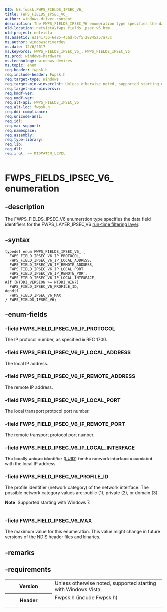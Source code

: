 ```yaml
---
UID: NE.fwpsk.FWPS_FIELDS_IPSEC_V6_
title: FWPS_FIELDS_IPSEC_V6_
author: windows-driver-content
description: The FWPS_FIELDS_IPSEC_V6 enumeration type specifies the data field identifiers for the FWPS_LAYER_IPSEC_V6 run-time filtering layer.
old-location: netvista\fwps_fields_ipsec_v6.htm
old-project: netvista
ms.assetid: e3141736-6e85-43ad-b7f5-28845a57a75c
ms.author: windowsdriverdev
ms.date: 12/6/2017
ms.keywords: FWPS_FIELDS_IPSEC_V6_, FWPS_FIELDS_IPSEC_V6
ms.prod: windows-hardware
ms.technology: windows-devices
ms.topic: enum
req.header: fwpsk.h
req.include-header: Fwpsk.h
req.target-type: Windows
req.target-min-winverclnt: Unless otherwise noted, supported starting with Windows Vista.
req.target-min-winversvr: 
req.kmdf-ver: 
req.umdf-ver: 
req.alt-api: FWPS_FIELDS_IPSEC_V6
req.alt-loc: fwpsk.h
req.ddi-compliance: 
req.unicode-ansi: 
req.idl: 
req.max-support: 
req.namespace: 
req.assembly: 
req.type-library: 
req.lib: 
req.dll: 
req.irql: <= DISPATCH_LEVEL
---
```


# FWPS_FIELDS_IPSEC_V6_ enumeration



## -description
The FWPS_FIELDS_IPSEC_V6 enumeration type specifies the data field identifiers for the
  FWPS_LAYER_IPSEC_V6 
  <a href="netvista.run_time_filtering_layer_identifiers">run-time filtering layer</a>.


## -syntax

````
typedef enum FWPS_FIELDS_IPSEC_V6_ { 
  FWPS_FIELD_IPSEC_V6_IP_PROTOCOL,
  FWPS_FIELD_IPSEC_V6_IP_LOCAL_ADDRESS,
  FWPS_FIELD_IPSEC_V6_IP_REMOTE_ADDRESS,
  FWPS_FIELD_IPSEC_V6_IP_LOCAL_PORT,
  FWPS_FIELD_IPSEC_V6_IP_REMOTE_PORT,
  FWPS_FIELD_IPSEC_V6_IP_LOCAL_INTERFACE,
#if (NTDDI_VERSION >= NTDDI_WIN7)
  FWPS_FIELD_IPSEC_V6_PROFILE_ID,
#endif 
  FWPS_FIELD_IPSEC_V6_MAX
} FWPS_FIELDS_IPSEC_V6;
````


## -enum-fields

### -field FWPS_FIELD_IPSEC_V6_IP_PROTOCOL

The IP protocol number, as specified in RFC 1700.

### -field FWPS_FIELD_IPSEC_V6_IP_LOCAL_ADDRESS

The local IP address.

### -field FWPS_FIELD_IPSEC_V6_IP_REMOTE_ADDRESS

The remote IP address.

### -field FWPS_FIELD_IPSEC_V6_IP_LOCAL_PORT

The local transport protocol port number.

### -field FWPS_FIELD_IPSEC_V6_IP_REMOTE_PORT

The remote transport protocol port number.

### -field FWPS_FIELD_IPSEC_V6_IP_LOCAL_INTERFACE

The locally unique identifier (<a href="netvista.luid">LUID</a>) for the network interface associated with the local IP address.

### -field FWPS_FIELD_IPSEC_V6_PROFILE_ID

The profile identifier (network category) of the network interface. The possible network category
     values are: public (1), private (2), or domain (3).
     
<div class="alert"><b>Note</b>  Supported starting with Windows 7.</div>
<div> </div>

### -field FWPS_FIELD_IPSEC_V6_MAX

The maximum value for this enumeration. This value might change in future versions of the NDIS
     header files and binaries.

## -remarks


## -requirements
<table>
<tr>
<th width="30%">
Version
</th>
<td width="70%">
Unless otherwise noted, supported starting with Windows Vista.
</td>
</tr>
<tr>
<th width="30%">
Header
</th>
<td width="70%">
<dl>
<dt>Fwpsk.h (include Fwpsk.h)</dt>
</dl>
</td>
</tr>
</table>